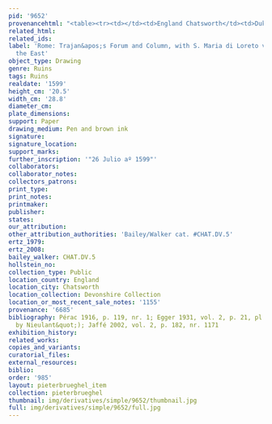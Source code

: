 ```yaml
---
pid: '9652'
provenancehtml: "<table><tr><td></td><td>England Chatsworth</td><td>Dukes of Devonshire</td></tr></table>"
related_html:
related_ids:
label: 'Rome: Trajan&apos;s Forum and Column, with S. Maria di Loreto viewed from
  the East'
object_type: Drawing
genre: Ruins
tags: Ruins
realdate: '1599'
height_cm: '20.5'
width_cm: '28.8'
diameter_cm:
plate_dimensions:
support: Paper
drawing_medium: Pen and brown ink
signature:
signature_location:
support_marks:
further_inscription: '"26 Julio aº 1599"'
collaborators:
collaborator_notes:
collectors_patrons:
print_type:
print_notes:
printmaker:
publisher:
states:
our_attribution:
other_attribution_authorities: 'Bailey/Walker cat. #CHAT.DV.5'
ertz_1979:
ertz_2008:
bailey_walker: CHAT.DV.5
hollstein_no:
collection_type: Public
location_country: England
location_city: Chatsworth
location_collection: Devonshire Collection
location_or_most_recent_sale_notes: '1155'
provenance: '6685'
bibliography: Pérac 1916, p. 119, nr. 1; Egger 1931, vol. 2, p. 21, pl. 46 (&quot;perhaps
  by Nieulant&quot;); Jaffé 2002, vol. 2, p. 182, nr. 1171
exhibition_history:
related_works:
copies_and_variants:
curatorial_files:
external_resources:
biblio:
order: '985'
layout: pieterbrueghel_item
collection: pieterbrueghel
thumbnail: img/derivatives/simple/9652/thumbnail.jpg
full: img/derivatives/simple/9652/full.jpg
---
```

